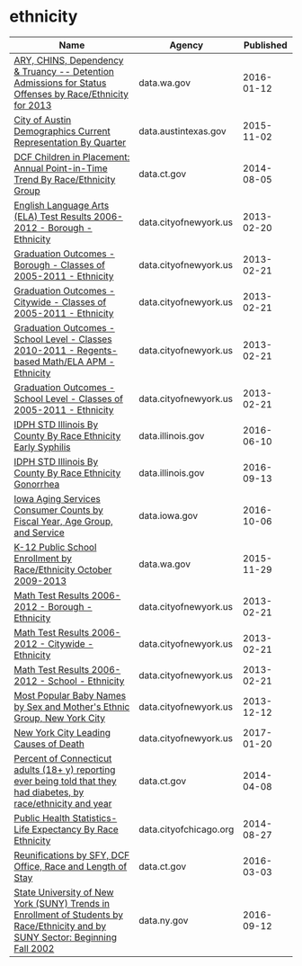 # ethnicity

Name | Agency | Published
---- | ---- | ---------
[ARY, CHINS, Dependency & Truancy -- Detention Admissions for Status Offenses by Race/Ethnicity for 2013](../socrata/mg62-47yg.md) | data.wa.gov | 2016-01-12
[City of Austin Demographics Current Representation By Quarter](../socrata/gyp3-3bx3.md) | data.austintexas.gov | 2015-11-02
[DCF Children in Placement: Annual Point-in-Time Trend By Race/Ethnicity Group](../socrata/4g5q-njpq.md) | data.ct.gov | 2014-08-05
[English Language Arts (ELA) Test Results 2006-2012 - Borough - Ethnicity](../socrata/s5q4-7ezf.md) | data.cityofnewyork.us | 2013-02-20
[Graduation Outcomes - Borough - Classes of 2005-2011 - Ethnicity](../socrata/x2hp-8ukt.md) | data.cityofnewyork.us | 2013-02-21
[Graduation Outcomes - Citywide - Classes of 2005-2011 - Ethnicity](../socrata/mbym-vp3s.md) | data.cityofnewyork.us | 2013-02-21
[Graduation Outcomes - School Level - Classes 2010-2011 - Regents-based Math/ELA APM - Ethnicity](../socrata/5fn2-n363.md) | data.cityofnewyork.us | 2013-02-21
[Graduation Outcomes - School Level - Classes of 2005-2011 - Ethnicity](../socrata/6jad-5sav.md) | data.cityofnewyork.us | 2013-02-21
[IDPH STD Illinois By County By Race Ethnicity Early Syphilis](../socrata/9jqz-nfak.md) | data.illinois.gov | 2016-06-10
[IDPH STD Illinois By County By Race Ethnicity Gonorrhea](../socrata/mypp-sb8d.md) | data.illinois.gov | 2016-09-13
[Iowa Aging Services Consumer Counts by Fiscal Year, Age Group, and Service](../socrata/3qxc-gxc2.md) | data.iowa.gov | 2016-10-06
[K-12 Public School Enrollment by Race/Ethnicity October 2009-2013](../socrata/dw5v-bykq.md) | data.wa.gov | 2015-11-29
[Math Test Results 2006-2012 - Borough - Ethnicity](../socrata/ihup-vdhf.md) | data.cityofnewyork.us | 2013-02-21
[Math Test Results 2006-2012 - Citywide - Ethnicity](../socrata/vve2-26rs.md) | data.cityofnewyork.us | 2013-02-21
[Math Test Results 2006-2012 - School - Ethnicity](../socrata/3tfu-x2qk.md) | data.cityofnewyork.us | 2013-02-21
[Most Popular Baby Names by Sex and Mother's Ethnic Group, New York City](../socrata/25th-nujf.md) | data.cityofnewyork.us | 2013-12-12
[New York City Leading Causes of Death](../socrata/jb7j-dtam.md) | data.cityofnewyork.us | 2017-01-20
[Percent of Connecticut adults (18+ y) reporting ever being told that they had diabetes, by race/ethnicity and year](../socrata/s48i-ac23.md) | data.ct.gov | 2014-04-08
[Public Health Statistics- Life Expectancy By Race Ethnicity](../socrata/3qdj-cqb8.md) | data.cityofchicago.org | 2014-08-27
[Reunifications by SFY, DCF Office, Race and Length of Stay](../socrata/9x74-djtb.md) | data.ct.gov | 2016-03-03
[State University of New York (SUNY) Trends in Enrollment of Students by Race/Ethnicity and by SUNY Sector: Beginning Fall 2002](../socrata/ms8i-dzsk.md) | data.ny.gov | 2016-09-12

